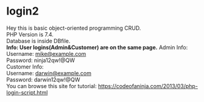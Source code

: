 # login2
Hey this is basic object-oriented programming CRUD.  
PHP Version is 7.4.   
Database is inside DBfile.  
**Info: User logins(Admin&Customer) are on the same page.**
Admin Info:  
Username: mike@example.com  
Password: ninja12qw!@QW  
Customer Info:  
Username: darwin@example.com  
Password: darwin12qw!@QW  
You can browse this site for tutorial: https://codeofaninja.com/2013/03/php-login-script.html
